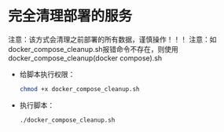 # 完全清理部署的服务

注意：该方式会清理之前部署的所有数据，谨慎操作！！！
注意：如docker_compose_cleanup.sh报错命令不存在，则使用docker_compose_cleanup(docker compose).sh

- 给脚本执行权限：
  
  ```bash
  chmod +x docker_compose_cleanup.sh
  ```

- 执行脚本：

  ```bash
  ./docker_compose_cleanup.sh
  ```
